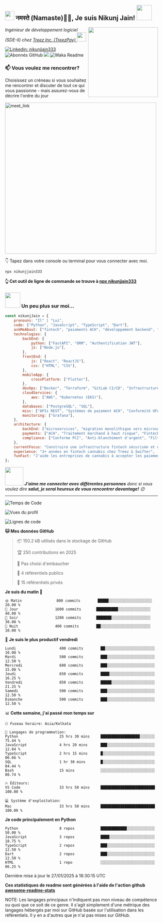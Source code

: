 <h2><img src="https://emojis.slackmojis.com/emojis/images/1531849430/4246/blob-sunglasses.gif?1531849430" width="30"/> नमस्ते (Namaste)🙏🏻, Je suis Nikunj Jain! <img src="https://media.giphy.com/media/12oufCB0MyZ1Go/giphy.gif" width="50"></h2>
<img align='right' src="https://media.giphy.com/media/M9gbBd9nbDrOTu1Mqx/giphy.gif" width="230">
<p><em>Ingénieur de développement logiciel (SDE-II) chez <a href="https://treez.com/">Treez Inc. (TreezPay)
</a><img src="https://media.giphy.com/media/WUlplcMpOCEmTGBtBW/giphy.gif" width="30"> 
</em></p>

[![Linkedin: nikunjjain333](https://img.shields.io/badge/-nikunjjain333-blue?style=flat-square&logo=Linkedin&logoColor=white&link=https://www.linkedin.com/in/nikunjjain333/)](https://www.linkedin.com/in/nikunjjain333/)
![Abonnés GitHub](https://img.shields.io/github/followers/nikunjjain333?label=Suivre&style=social)
![](https://visitor-badge.glitch.me/badge?page_id=nikunjjain333.nikunjjain333)
![Waka Readme](https://github.com/nikunjjain333/nikunjjain333/workflows/Waka%20Readme/badge.svg)

### 📫 Vous voulez me rencontrer?

Choisissez un créneau si vous souhaitez me rencontrer et discuter de tout ce qui vous passionne - mais assurez-vous de décrire l'ordre du jour

<a href="mailto:nikunjjain333@gmail.com" target="_blank"><img width="498" alt="meet_link" src="https://user-images.githubusercontent.com/15426564/144297439-f530f383-e73e-41e0-9914-a9b7d3f432e5.png"></a>

👇 Tapez dans votre console ou terminal pour vous connecter avec moi.

```bash
npx nikunjjain333
```
**👆 Cet outil de ligne de commande se trouve à [npx nikunjjain333](https://github.com/nikunjjain333/npx_card)**

### <img src="https://media.giphy.com/media/VgCDAzcKvsR6OM0uWg/giphy.gif" width="50"> Un peu plus sur moi...  

```javascript
const nikunjJain = {
    pronouns: "Il" | "Lui",
    code: ["Python", "JavaScript", "TypeScript", "Dart"],
    askMeAbout: ["fintech", "paiements ACH", "développement backend", "microservices", "systèmes évolutifs"],
    technologies: {
        backEnd: {
            python: ["FastAPI", "ORM", "Authentification JWT"],
            js: ["Node.js"],
        },
        frontEnd: {
            js: ["React", "ReactJS"],
            css: ["HTML", "CSS"],
        },
        mobileApp: {
            crossPlatform: ["Flutter"],
        },
        devOps: ["Docker", "Terraform", "GitLab CI/CD", "Infrastructure as Code"],
        cloudServices: {
            aws: ["AWS", "Kubernetes (EKS)"],
        },
        databases: ["PostgreSQL", "SQL"],
        misc: ["APIs REST", "Systèmes de paiement ACH", "Conformité OFAC", "KYC/KYB"],
        monitoring: ["Grafana"],
    },
    architecture: {
        backEnd: ["microservices", "migration monolithique vers microservices"],
        payments: ["ACH", "Traitement marchand à haut risque", "Fintech cannabis"],
        compliance: ["Conforme PCI", "Anti-blanchiment d'argent", "Filtrage OFAC"],
    },
    currentFocus: "Construire une infrastructure fintech sécurisée et évolutive pour les industries à haut risque",
    experience: "3+ années en fintech cannabis chez Treez & Swifter",
    funFact: "J'aide les entreprises de cannabis à accepter les paiements numériques légalement dans plus de 27 États américains! 🌿💳"
};
```

<img src="https://media.giphy.com/media/LnQjpWaON8nhr21vNW/giphy.gif" width="60"> <em><b>J'aime me connecter avec différentes personnes</b> donc si vous voulez dire <b>salut, je serai heureux de vous rencontrer davantage!</b> 😊</em>

---
<!--START_SECTION:waka-->
![Temps de Code](http://img.shields.io/badge/Temps%20de%20Code-2%2C500%20hrs%2030%20mins-blue)

![Vues du profil](http://img.shields.io/badge/Vues%20du%20profil-150-blue)

![Lignes de code](https://img.shields.io/badge/De%20Hello%20World%20j%27ai%20%C3%A9crit-2.5%20million%20lignes%20de%20code-blue)

**🐱 Mes données GitHub** 

> 📦 150.2 kB utilisés dans le stockage de GitHub 
 > 
> 🏆 250 contributions en 2025
 > 
> 🚫 Pas choisi d'embaucher
 > 
> 📜 4 référentiels publics 
 > 
> 🔑 15 référentiels privés 
 > 
**Je suis du matin 🐤** 

```text
🌞 Matin                800 commits        █████░░░░░░░░░░░░░░░░░░░░   20.00 % 
🌆 Jour                 1600 commits       ██████████░░░░░░░░░░░░░░░   40.00 % 
🌃 Soir                 1200 commits       ███████░░░░░░░░░░░░░░░░░░   30.00 % 
🌙 Nuit                 400 commits        ██░░░░░░░░░░░░░░░░░░░░░░░   10.00 % 
```
📅 **Je suis le plus productif vendredi** 

```text
Lundi                    400 commits        ██░░░░░░░░░░░░░░░░░░░░░░░   10.00 % 
Mardi                    500 commits        ███░░░░░░░░░░░░░░░░░░░░░░   12.50 % 
Mercredi                 600 commits        ███░░░░░░░░░░░░░░░░░░░░░░   15.00 % 
Jeudi                    650 commits        ████░░░░░░░░░░░░░░░░░░░░░   16.25 % 
Vendredi                 850 commits        █████░░░░░░░░░░░░░░░░░░░░   21.25 % 
Samedi                   500 commits        ███░░░░░░░░░░░░░░░░░░░░░░   12.50 % 
Dimanche                 500 commits        ███░░░░░░░░░░░░░░░░░░░░░░   12.50 % 
```


📊 **Cette semaine, j'ai passé mon temps sur** 

```text
🕑︎ Fuseau horaire: Asia/Kolkata

💬 Langages de programmation: 
Python                   25 hrs 30 mins     ██████████████████░░░░░░░   75.44 % 
JavaScript               4 hrs 20 mins      ███░░░░░░░░░░░░░░░░░░░░░░   12.84 % 
TypeScript               2 hrs 15 mins      █░░░░░░░░░░░░░░░░░░░░░░░░   06.66 % 
SQL                      1 hr 30 mins       █░░░░░░░░░░░░░░░░░░░░░░░░   04.44 % 
Bash                     15 mins            ░░░░░░░░░░░░░░░░░░░░░░░░░   00.74 % 

🔥 Éditeurs: 
VS Code                  33 hrs 50 mins     █████████████████████████   100.00 % 

💻 Système d'exploitation: 
Mac                      33 hrs 50 mins     █████████████████████████   100.00 % 
```

**Je code principalement en Python** 

```text
Python                   8 repos            ████████████░░░░░░░░░░░░░   50.00 % 
JavaScript               3 repos            ████░░░░░░░░░░░░░░░░░░░░░   18.75 % 
TypeScript               2 repos            ███░░░░░░░░░░░░░░░░░░░░░░   12.50 % 
Dart                     2 repos            ███░░░░░░░░░░░░░░░░░░░░░░   12.50 % 
HTML                     1 repo             ░░░░░░░░░░░░░░░░░░░░░░░░░   06.25 % 
```




 Dernière mise à jour le 27/01/2025 à 18:30:15 UTC
<!--END_SECTION:waka-->

**Ces statistiques de readme sont générées à l'aide de l'action github [awesome-readme-stats](https://github.com/anmol098/waka-readme-stats)**

NOTE: Les langages principaux n'indiquent pas mon niveau de compétence ou quoi que ce soit de ce genre. Il s'agit simplement d'une métrique des langages hébergés par moi sur GitHub basée sur l'utilisation dans les référentiels. Il y en a d'autres que je n'ai pas mises sur GitHub.